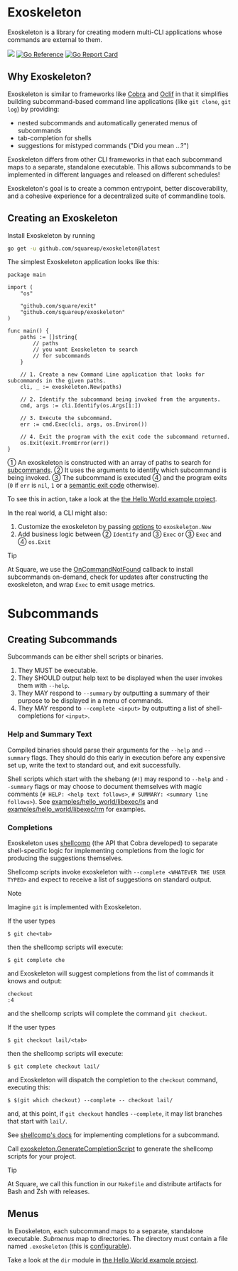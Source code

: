 # Exoskeleton

Exoskeleton is a library for creating modern multi-CLI applications whose commands are external to them.

[![](https://img.shields.io/github/actions/workflow/status/square/exoskeleton/test.yml?branch=main&longCache=true&label=Test&logo=github%20actions&logoColor=fff)](https://github.com/square/exoskeleton/actions?query=workflow%3ATest)
[![Go Reference](https://pkg.go.dev/badge/github.com/square/exoskeleton.svg)](https://pkg.go.dev/github.com/square/exoskeleton)
[![Go Report Card](https://goreportcard.com/badge/github.com/square/exoskeleton)](https://goreportcard.com/report/github.com/square/exoskeleton)

## Why Exoskeleton?

Exoskeleton is similar to frameworks like [Cobra](cobra) and [Oclif](oclif) in that it simplifies building subcommand-based command line applications (like `git clone`, `git log`) by providing:
- nested subcommands and automatically generated menus of subcommands
- tab-completion for shells
- suggestions for mistyped commands ("Did you mean ...?")

Exoskeleton differs from other CLI frameworks in that each subcommand maps to a separate, standalone executable. This allows subcommands to be implemented in different languages and released on different schedules!

Exoskeleton's goal is to create a common entrypoint, better discoverability, and a cohesive experience for a decentralized suite of commandline tools.

## Creating an Exoskeleton

Install Exoskeleton by running
```sh
go get -u github.com/squareup/exoskeleton@latest
```

The simplest Exoskeleton application looks like this:
```golang
package main

import (
	"os"

	"github.com/square/exit"
	"github.com/squareup/exoskeleton"
)

func main() {
	paths := []string{
		// paths
		// you want Exoskeleton to search
		// for subcommands
	}

	// 1. Create a new Command Line application that looks for subcommands in the given paths.
	cli, _ := exoskeleton.New(paths)

	// 2. Identify the subcommand being invoked from the arguments.
	cmd, args := cli.Identify(os.Args[1:])

	// 3. Execute the subcommand.
	err := cmd.Exec(cli, args, os.Environ())

	// 4. Exit the program with the exit code the subcommand returned.
	os.Exit(exit.FromError(err))
}
```

① An exoskeleton is constructed with an array of paths to search for [subcommands](subcommands). ② It uses the arguments to identify which subcommand is being invoked. ③ The subcommand is executed ④ and the program exits (`0` if `err` is `nil`, `1` or a [semantic exit code][exit] otherwise).

To see this in action, take a look at the [the Hello World example project](hello_world).

In the real world, a CLI might also:
1. Customize the exoskeleton by passing [options](options) to `exoskeleton.New`
2. Add business logic between ② `Identify` and ③ `Exec` or ③ `Exec` and ④ `os.Exit`

> [!TIP]
> At Square, we use the [OnCommandNotFound](OnCommandNotFound) callback to install subcommands on-demand, check for updates after constructing the exoskeleton, and wrap `Exec` to emit usage metrics.

# Subcommands

## Creating Subcommands

Subcommands can be either shell scripts or binaries.
1. They MUST be executable.
1. They SHOULD output help text to be displayed when the user invokes them with `--help`.
1. They MAY respond to `--summary` by outputting a summary of their purpose to be displayed in a menu of commands.
1. They MAY respond to `--complete <input>` by outputting a list of shell-completions for `<input>`.

### Help and Summary Text

Compiled binaries should parse their arguments for the `--help` and `--summary` flags. They should do this early in execution before any expensive set up, write the text to standard out, and exit successfully.

Shell scripts which start with the shebang (`#!`) may respond to `--help` and `--summary` flags or may choose to document themselves with magic comments (`# HELP: <help text follows>`, `# SUMMARY: <summary line follows>`). See [examples/hello_world/libexec/ls](ls) and [examples/hello_world/libexec/rm](rm) for examples.

### Completions

Exoskeleton uses [shellcomp](shellcomp) (the API that Cobra developed) to separate shell-specific logic for implementing completions from the logic for producing the suggestions themselves.

Shellcomp scripts invoke exoskeleton with `--complete <WHATEVER THE USER TYPED>` and expect to receive a list of suggestions on standard output.

> [!NOTE]
> Imagine `git` is implemented with Exoskeleton.
>
> If the user types
> ```
> $ git che<tab>
> ```
> then the shellcomp scripts will execute:
> ```
> $ git complete che
> ```
> and Exoskeleton will suggest completions from the list of commands it knows and output:
> ```
> checkout
> :4
> ```
> and the shellcomp scripts will complete the command `git checkout`.
>
> If the user types
> ```
> $ git checkout lail/<tab>
> ```
> then the shellcomp scripts will execute:
> ```
> $ git complete checkout lail/
> ```
> and Exoskeleton will dispatch the completion to the `checkout` command, executing this:
> ```
> $ $(git which checkout) --complete -- checkout lail/
> ```
> and, at this point, if `git checkout` handles `--complete`, it may list branches that start with `lail/`.

See [shellcomp's docs](shellcomp) for implementing completions for a subcommand.

Call [exoskeleton.GenerateCompletionScript](GenerateCompletionScript) to generate the shellcomp scripts for your project.

> [!TIP]
> At Square, we call this function in our `Makefile` and distribute artifacts for Bash and Zsh with releases.

## Menus

In Exoskeleton, each subcommand maps to a separate, standalone executable. _Submenus_ map to directories. The directory must contain a file named `.exoskeleton` (this is [configurable](WithModuleMetadataFilename)).

Take a look at the `dir` module in [the Hello World example project](hello_world).


[cobra]: https://github.com/spf13/cobra
[exit]: https://github.com/square/exit
[hello_world]: https://github.com/squareup/exoskeleton/tree/main/examples/hello_world
[ls]: https://github.com/squareup/exoskeleton/tree/main/examples/hello_world/libexec/ls
[oclif]: https://oclif.io/
[options]: https://pkg.go.dev/github.com/square/exoskeleton#Option
[rm]: https://github.com/squareup/exoskeleton/tree/main/examples/hello_world/libexec/rm
[sub]: https://github.com/qrush/sub
[subcommands]: #subcommands
[GenerateCompletionScript]: https://pkg.go.dev/github.com/square/exoskeleton#GenerateCompletionScript
[OnCommandNotFound]: https://pkg.go.dev/github.com/square/exoskeleton#OnCommandNotFound
[WithModuleMetadataFilename]: https://pkg.go.dev/github.com/square/exoskeleton#WithModuleMetadataFilename
[shellcomp]: https://github.com/squareup/exoskeleton/tree/main/pkg/shellcomp
